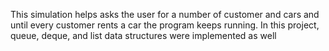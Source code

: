 This simulation helps asks the user for a number of customer and cars and until every customer rents a car the program keeps running. In this project, queue, deque, and list data structures were implemented as well
